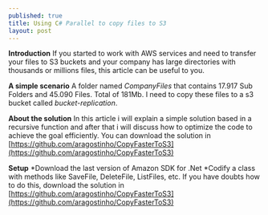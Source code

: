 ```yaml
---
published: true
title: Using C# Parallel to copy files to S3  	
layout: post
---
```

**Introduction**
If you started to work with AWS services and need to transfer your files to S3 buckets and your company has large directories with thousands or millions files, this article can be useful to you.

**A simple scenario**
A folder named *CompanyFiles*  that contains  17.917 Sub Folders and 45.090 Files. Total of 181Mb.
I need to copy these files to a s3 bucket  called  *bucket-replication*.


**About the solution**
In this article i will explain a simple solution based in a recursive function and after that i will discuss how to optimize the code to achieve the goal efficiently. You can download the solution in [https://github.com/aragostinho/CopyFasterToS3](https://github.com/aragostinho/CopyFasterToS3)

**Setup**
*Download the last version of Amazon SDK for .Net
*Codify a class with methods like SaveFile, DeleteFile, ListFiles, etc.  If you have doubts how to do this, download the solution in [https://github.com/aragostinho/CopyFasterToS3](https://github.com/aragostinho/CopyFasterToS3)
